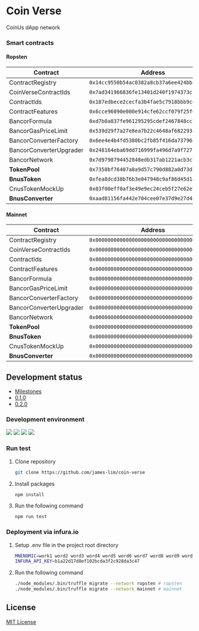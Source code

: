 # Coin Verse 

CoinUs dApp network

### Smart contracts

#### Ropsten

| Contract                | Address                                      |
| ----------------------- | -------------------------------------------- |
| ContractRegistry        | `0x14cc9550b54ac0382a8cb37a6ee424bb1776bc84` |
| CoinVerseContractIds    | `0x7ad341966836fe13401d240f1974373cf0e070ad` |
| ContractIds             | `0x187edbece2cecfa3b4fae5c7918bbb9c4a97e46e` |
| ContractFeatures        | `0x6cce96090e000e914cfe62ccf079f25f0a65a130` |
| BancorFormula           | `0xd7b0a837fe961295295cdef2467848cc7cb7777f` |
| BancorGasPriceLimit     | `0x539d29f7a27e8ea7b22c4648af682293ab3ba1a7` |
| BancorConverterFactory  | `0x6ee4e4b4fd5380bc2fb85f416da73796ef040d44` |
| BancorConverterUpgrader | `0x248164eba69dd716999fa496d7a9f727137154de` |
| BancorNetwork           | `0x7d9790794452848edb317ab1221acb3c7c5d7e32` |
| **TokenPool**           | `0x7358bf76407a8a9d57c790d882a0d73d2bacff34` |
| **BnusToken**           | `0xfea8dcd38b76b3e047948c9af86d45d18ebfe144` |
| CnusTokenMockUp         | `0x03f00eff0af3e49e9ec24ceb5f27e62e7ca18778` |
| **BnusConverter**       | `0xaad81156fa442e704cee07e37d9e27d449ef9632` |

#### Mainnet

| Contract                | Address                                      |
| ----------------------- | -------------------------------------------- |
| ContractRegistry        | `0x0000000000000000000000000000000000000000` |
| CoinVerseContractIds    | `0x0000000000000000000000000000000000000000` |
| ContractIds             | `0x0000000000000000000000000000000000000000` |
| ContractFeatures        | `0x0000000000000000000000000000000000000000` |
| BancorFormula           | `0x0000000000000000000000000000000000000000` |
| BancorGasPriceLimit     | `0x0000000000000000000000000000000000000000` |
| BancorConverterFactory  | `0x0000000000000000000000000000000000000000` |
| BancorConverterUpgrader | `0x0000000000000000000000000000000000000000` |
| BancorNetwork           | `0x0000000000000000000000000000000000000000` |
| **TokenPool**           | `0x0000000000000000000000000000000000000000` |
| **BnusToken**           | `0x0000000000000000000000000000000000000000` |
| CnusTokenMockUp         | `0x0000000000000000000000000000000000000000` |
| **BnusConverter**       | `0x0000000000000000000000000000000000000000` |


## Development status

- [Milestones](https://github.com/James-Lim/coin-verse/milestones)
- [0.1.0](https://github.com/james-lim/coin-verse/projects/1)
- [0.2.0](https://github.com/james-lim/coin-verse/projects/2)


### Development environment

[![](https://img.shields.io/badge/node-v11.6.0-blue.svg)](https://github.com/nodejs/node/releases/tag/v11.6.0) [![](https://img.shields.io/badge/npm-v6.5.0-blue.svg)](https://github.com/npm/cli/releases/tag/v6.5.0) [![](https://img.shields.io/badge/truffle-v4.1.14-blue.svg)](https://github.com/trufflesuite/truffle/releases/tag/v4.1.14) [![](https://img.shields.io/badge/solidity-v0.4.24-blue.svg)](https://github.com/ethereum/solidity/releases/tag/v0.4.24)



### Run test

1. Clone repository

   ```bash
   git clone https://github.com/james-lim/coin-verse
   ```

2. Install packages

   ```bash
   npm install
   ```

3. Run the following command

   ```bash
   npm run test
   ```


### Deployment via infura.io

1. Setup .env file in the project root directory

   ```bash
   MNENOMIC=work1 word2 word3 word4 word5 word6 word7 word8 word9 word10 word11 word12
   INFURA_API_KEY=b1a22d17d8ef102bcda3f2c928da3c47
   ```

2. Run the following command

   ```bash
   ./node_modules/.bin/truffle migrate --network ropsten # ropsten
   ./node_modules/.bin/truffle migrate --network mainnet # mainnet
   ```


## License

[MIT License](LICENSE)
